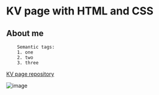 # KV page with HTML and CSS

## About me

```
    Semantic tags:
    1. one
    2. two
    3. three
```
[KV page repository](https://github.com/Yremancer/doragaya_kakashulya/tree/main)

![image](жабка.jpg)